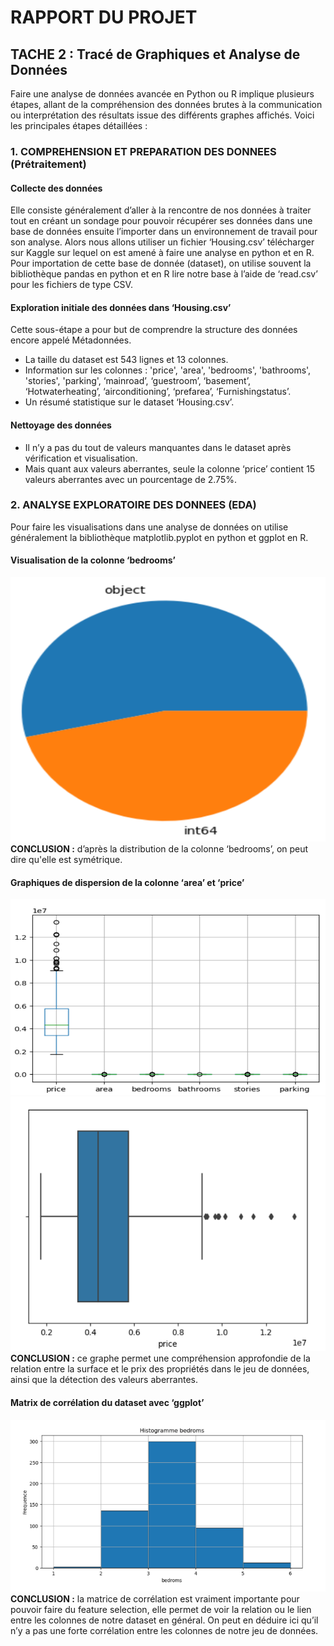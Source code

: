 # RAPPORT DU PROJET

## TACHE 2 : Tracé de Graphiques et Analyse de Données

Faire une analyse de données avancée en Python ou R implique plusieurs étapes, allant de la compréhension des données brutes à la communication ou interprétation des résultats issue des différents graphes affichés. Voici les principales étapes détaillées :

### 1. COMPREHENSION ET PREPARATION DES DONNEES (Prétraitement)

#### Collecte des données
Elle consiste généralement d’aller à la rencontre de nos données à traiter tout en créant un sondage pour pouvoir récupérer ses données dans une base de données ensuite l’importer dans un environnement de travail pour son analyse. Alors nous allons utiliser un fichier ‘Housing.csv’ télécharger sur Kaggle sur lequel on est amené à faire une analyse en python et en R. Pour importation de cette base de donnée (dataset), on utilise souvent la bibliothèque pandas en python et en R lire notre base à l’aide de ‘read.csv’ pour les fichiers de type CSV.

#### Exploration initiale des données dans ‘Housing.csv’
Cette sous-étape a pour but de comprendre la structure des données encore appelé Métadonnées.
- La taille du dataset est 543 lignes et 13 colonnes.
- Information sur les colonnes : 'price', 'area', 'bedrooms', 'bathrooms', 'stories', 'parking', ‘mainroad’, ‘guestroom’, ‘basement’, ‘Hotwaterheating’, ‘airconditioning’, ‘prefarea’, ‘Furnishingstatus’.
- Un résumé statistique sur le dataset ‘Housing.csv’.

#### Nettoyage des données
- Il n’y a pas du tout de valeurs manquantes dans le dataset après vérification et visualisation.
- Mais quant aux valeurs aberrantes, seule la colonne ‘price’ contient 15 valeurs aberrantes avec un pourcentage de 2.75%.

### 2. ANALYSE EXPLORATOIRE DES DONNEES (EDA)

Pour faire les visualisations dans une analyse de données on utilise généralement la bibliothèque matplotlib.pyplot en python et ggplot en R.

#### Visualisation de la colonne ‘bedrooms’
![Visualisation de la colonne ‘bedrooms’](images/1.png)
**CONCLUSION :** d’après la distribution de la colonne ‘bedrooms’, on peut dire qu'elle est symétrique.

#### Graphiques de dispersion de la colonne ‘area’ et ‘price’
![Graphique de dispersion de la colonne ‘area’ et ‘price’](images/2.png)
![Graphique de dispersion de la colonne ‘area’ et ‘price’](images/3.png)
**CONCLUSION :** ce graphe permet une compréhension approfondie de la relation entre la surface et le prix des propriétés dans le jeu de données, ainsi que la détection des valeurs aberrantes.

#### Matrix de corrélation du dataset avec ‘ggplot’
![Matrix de corrélation du dataset](images/4.png)
**CONCLUSION :** la matrice de corrélation est vraiment importante pour pouvoir faire du feature selection, elle permet de voir la relation ou le lien entre les colonnes de notre dataset en général. On peut en déduire ici qu’il n’y a pas une forte corrélation entre les colonnes de notre jeu de données.

